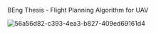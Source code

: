 BEng Thesis - Flight Planning Algorithm for UAV

![56a56d82-c393-4ea3-b827-409ed69161d4](https://github.com/user-attachments/assets/ed3bb117-8502-480d-bf91-d91f393bf013)
